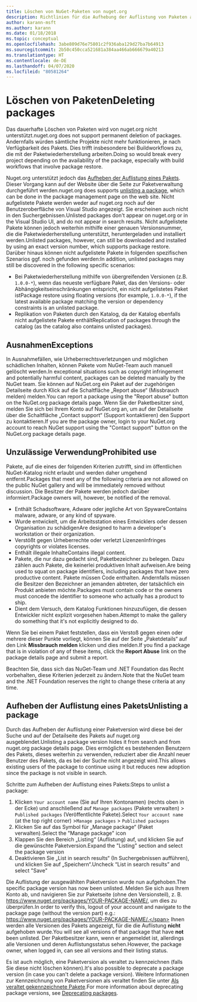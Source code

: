 ```yaml
---
title: Löschen von NuGet-Paketen von nuget.org
description: Richtlinien für die Aufhebung der Auflistung von Paketen auf nuget.org. Dauerhaftes Löschen wird nur unterstützt, wenn durch Pakete andere Richtlinien verletzt werden.
author: karann-msft
ms.author: karann
ms.date: 01/18/2018
ms.topic: conceptual
ms.openlocfilehash: 3abe809d76e75801c2f936aba129d27ba7b64913
ms.sourcegitcommit: 2b50c450cca521681a384aa466ab666679a40213
ms.translationtype: HT
ms.contentlocale: de-DE
ms.lasthandoff: 04/07/2020
ms.locfileid: "80581264"
---
```

# <a name="deleting-packages"></a><span data-ttu-id="38588-103">Löschen von Paketen</span><span class="sxs-lookup"><span data-stu-id="38588-103">Deleting packages</span></span>

<span data-ttu-id="38588-104">Das dauerhafte Löschen von Paketen wird von nuget.org nicht unterstützt.</span><span class="sxs-lookup"><span data-stu-id="38588-104">nuget.org does not support permanent deletion of packages.</span></span> <span data-ttu-id="38588-105">Andernfalls würden sämtliche Projekte nicht mehr funktionieren, je nach Verfügbarkeit des Pakets. Dies trifft insbesondere bei Buildworkflows zu, die mit der Paketwiederherstellung arbeiten.</span><span class="sxs-lookup"><span data-stu-id="38588-105">Doing so would break every project depending on the availability of the package, especially with build workflows that involve package restore.</span></span>

<span data-ttu-id="38588-106">Nuget.org unterstützt jedoch das [Aufheben der Auflistung eines Pakets](#unlisting-a-package). Dieser Vorgang kann auf der Website über die Seite zur Paketverwaltung durchgeführt werden.</span><span class="sxs-lookup"><span data-stu-id="38588-106">nuget.org does supports [unlisting a package](#unlisting-a-package), which can be done in the package management page on the web site.</span></span> <span data-ttu-id="38588-107">Nicht aufgelistete Pakete werden weder auf nuget.org noch auf der Benutzeroberfläche von Visual Studio angezeigt. Sie erscheinen auch nicht in den Suchergebnissen.</span><span class="sxs-lookup"><span data-stu-id="38588-107">Unlisted packages don't appear on nuget.org or in the Visual Studio UI, and do not appear in search results.</span></span> <span data-ttu-id="38588-108">Nicht aufgelistete Pakete können jedoch weiterhin mithilfe einer genauen Versionsnummer, die die Paketwiederherstellung unterstützt, heruntergeladen und installiert werden.</span><span class="sxs-lookup"><span data-stu-id="38588-108">Unlisted packages, however, can still be downloaded and installed by using an exact version number, which supports package restore.</span></span> <span data-ttu-id="38588-109">Darüber hinaus können nicht aufgelistete Pakete in folgenden spezifischen Szenarios ggf. noch gefunden werden:</span><span class="sxs-lookup"><span data-stu-id="38588-109">In addition, unlisted packages may still be discovered in the following specific scenarios:</span></span>

- <span data-ttu-id="38588-110">Bei Paketwiederherstellung mithilfe von übergreifenden Versionen (z.B. `1.0.0-*`), wenn das neueste verfügbare Paket, das den Versions- oder Abhängigkeitseinschränkungen entspricht, ein nicht aufgelistetes Paket ist</span><span class="sxs-lookup"><span data-stu-id="38588-110">Package restore using floating versions (for example, `1.0.0-*`), if the latest available package matching the version or dependency constraints is an unlisted package.</span></span>
- <span data-ttu-id="38588-111">Replikation von Paketen durch den Katalog, da der Katalog ebenfalls nicht aufgelistete Pakete enthält</span><span class="sxs-lookup"><span data-stu-id="38588-111">Replication of packages through the catalog (as the catalog also contains unlisted packages).</span></span>

## <a name="exceptions"></a><span data-ttu-id="38588-112">Ausnahmen</span><span class="sxs-lookup"><span data-stu-id="38588-112">Exceptions</span></span>

<span data-ttu-id="38588-113">In Ausnahmefällen, wie Urheberrechtsverletzungen und möglichen schädlichen Inhalten, können Pakete vom NuGet-Team auch manuell gelöscht werden.</span><span class="sxs-lookup"><span data-stu-id="38588-113">In exceptional situations such as copyright infringement and potentially harmful content, packages can be deleted manually by the NuGet team.</span></span> <span data-ttu-id="38588-114">Sie können auf NuGet.org ein Paket auf der zugehörigen Detailseite durch Klick auf die Schaltfläche „Report abuse“ (Missbrauch melden) melden.</span><span class="sxs-lookup"><span data-stu-id="38588-114">You can report a package using the "Report abuse" button on the NuGet.org package details page.</span></span> <span data-ttu-id="38588-115">Wenn Sie der Paketbesitzer sind, melden Sie sich bei Ihrem Konto auf NuGet.org an, um auf der Detailseite über die Schaltfläche „Contact support“ (Support kontaktieren) den Support zu kontaktieren.</span><span class="sxs-lookup"><span data-stu-id="38588-115">If you are the package owner, login to your NuGet.org account to reach NuGet support using the "Contact support" button on the NuGet.org package details page.</span></span>

## <a name="prohibited-use"></a><span data-ttu-id="38588-116">Unzulässige Verwendung</span><span class="sxs-lookup"><span data-stu-id="38588-116">Prohibited use</span></span>

<span data-ttu-id="38588-117">Pakete, auf die eines der folgenden Kriterien zutrifft, sind im öffentlichen NuGet-Katalog nicht erlaubt und werden daher umgehend entfernt.</span><span class="sxs-lookup"><span data-stu-id="38588-117">Packages that meet any of the following criteria are not allowed on the public NuGet gallery and will be immediately removed without discussion.</span></span> <span data-ttu-id="38588-118">Die Besitzer der Pakete werden jedoch darüber informiert.</span><span class="sxs-lookup"><span data-stu-id="38588-118">Package owners will, however, be notified of the removal.</span></span>

- <span data-ttu-id="38588-119">Enthält Schadsoftware, Adware oder jegliche Art von Spyware</span><span class="sxs-lookup"><span data-stu-id="38588-119">Contains malware, adware, or any kind of spyware.</span></span>
- <span data-ttu-id="38588-120">Wurde entwickelt, um die Arbeitsstation eines Entwicklers oder dessen Organisation zu schädigen</span><span class="sxs-lookup"><span data-stu-id="38588-120">Are designed to harm a developer's workstation or their organization.</span></span>
- <span data-ttu-id="38588-121">Verstößt gegen Urheberrechte oder verletzt Lizenzen</span><span class="sxs-lookup"><span data-stu-id="38588-121">Infringes copyrights or violates licenses.</span></span>
- <span data-ttu-id="38588-122">Enthält illegale Inhalte</span><span class="sxs-lookup"><span data-stu-id="38588-122">Contains illegal content.</span></span>
- <span data-ttu-id="38588-123">Pakete, die nur dazu gedacht sind, Paketbezeichner zu belegen. Dazu zählen auch Pakete, die keinerlei produktiven Inhalt aufweisen.</span><span class="sxs-lookup"><span data-stu-id="38588-123">Are being used to squat on package identifiers, including packages that have zero productive content.</span></span> <span data-ttu-id="38588-124">Pakete müssen Code enthalten. Andernfalls müssen die Besitzer den Bezeichner an jemanden abtreten, der tatsächlich ein Produkt anbieten möchte.</span><span class="sxs-lookup"><span data-stu-id="38588-124">Packages must contain code or the owners must concede the identifier to someone who actually has a product to ship.</span></span>
- <span data-ttu-id="38588-125">Dient dem Versuch, dem Katalog Funktionen hinzuzufügen, die dessen Entwickler nicht explizit vorgesehen haben.</span><span class="sxs-lookup"><span data-stu-id="38588-125">Attempt to make the gallery do something that it's not explicitly designed to do.</span></span>

<span data-ttu-id="38588-126">Wenn Sie bei einem Paket feststellen, dass ein Verstoß gegen einen oder mehrere dieser Punkte vorliegt, können Sie auf der Seite „Paketdetails“ auf den Link **Missbrauch melden** klicken und dies melden.</span><span class="sxs-lookup"><span data-stu-id="38588-126">If you find a package that is in violation of any of these items, click the **Report Abuse** link on the package details page and submit a report.</span></span>

<span data-ttu-id="38588-127">Beachten Sie, dass sich das NuGet-Team und .NET Foundation das Recht vorbehalten, diese Kriterien jederzeit zu ändern.</span><span class="sxs-lookup"><span data-stu-id="38588-127">Note that the NuGet team and the .NET Foundation reserves the right to change these criteria at any time.</span></span>

## <a name="unlisting-a-package"></a><span data-ttu-id="38588-128">Aufheben der Auflistung eines Pakets</span><span class="sxs-lookup"><span data-stu-id="38588-128">Unlisting a package</span></span>
<span data-ttu-id="38588-129">Durch das Aufheben der Auflistung einer Paketversion wird diese bei der Suche und auf der Detailseite des Pakets auf nuget.org ausgeblendet.</span><span class="sxs-lookup"><span data-stu-id="38588-129">Unlisting a package version hides it from search and from nuget.org package details page.</span></span> <span data-ttu-id="38588-130">Dies ermöglicht es bestehenden Benutzern des Pakets, dieses weiterhin zu verwenden, reduziert aber die Anzahl neuer Benutzer des Pakets, da es bei der Suche nicht angezeigt wird.</span><span class="sxs-lookup"><span data-stu-id="38588-130">This allows existing users of the package to continue using it but reduces new adoption since the package is not visible in search.</span></span>

<span data-ttu-id="38588-131">Schritte zum Aufheben der Auflistung eines Pakets:</span><span class="sxs-lookup"><span data-stu-id="38588-131">Steps to unlist a package:</span></span>

1. <span data-ttu-id="38588-132">Klicken `Your account name` (Sie auf Ihren Kontonamen) (rechts oben in der Ecke) und anschließend auf `Manage packages` (Pakete verwalten) > `Published packages` (Veröffentlichte Pakete).</span><span class="sxs-lookup"><span data-stu-id="38588-132">Select `Your account name` (at the top right corner) >`Manage packages` > `Published packages`</span></span>
1. <span data-ttu-id="38588-133">Klicken Sie auf das Symbol für „Manage package“ (Paket verwalten).</span><span class="sxs-lookup"><span data-stu-id="38588-133">Select the "Manage package" icon</span></span>
1. <span data-ttu-id="38588-134">Klappen Sie den Bereich „Listing“ (Auflistung) auf, und klicken Sie auf die gewünschte Paketversion.</span><span class="sxs-lookup"><span data-stu-id="38588-134">Expand the "Listing" section and select the package version</span></span>
1. <span data-ttu-id="38588-135">Deaktivieren Sie „List in search results“ (In Suchergebnissen aufführen), und klicken Sie auf „Speichern“.</span><span class="sxs-lookup"><span data-stu-id="38588-135">Uncheck “List in search results” and select "Save"</span></span>

<span data-ttu-id="38588-136">Die Auflistung der ausgewählten Paketversion wurde nun aufgehoben.</span><span class="sxs-lookup"><span data-stu-id="38588-136">The specific package version has now been unlisted.</span></span> <span data-ttu-id="38588-137">Melden Sie sich aus Ihrem Konto ab, und navigieren Sie zur Paketseite (ohne den Versionsteil), z. B. https://www.nuget.org/packages/YOUR-PACKAGE-NAME/, um dies zu überprüfen.</span><span class="sxs-lookup"><span data-stu-id="38588-137">In order to verify this, logout of your account and navigate to the package page (without the version part) e.g.: https://www.nuget.org/packages/YOUR-PACKAGE-NAME/.</span></span> <span data-ttu-id="38588-138">Ihnen werden alle Versionen des Pakets angezeigt, für die die Auflistung **nicht** aufgehoben wurde.</span><span class="sxs-lookup"><span data-stu-id="38588-138">You will see all versions of that package that have **not** been unlisted.</span></span> <span data-ttu-id="38588-139">Der Paketbesitzer kann, wenn er angemeldet ist, allerdings alle Versionen und deren Auflistungsstatus sehen.</span><span class="sxs-lookup"><span data-stu-id="38588-139">However, the package owner, when logged in, can see all versions and their listing status.</span></span>

<span data-ttu-id="38588-140">Es ist auch möglich, eine Paketversion als veraltet zu kennzeichnen (falls Sie diese nicht löschen können).</span><span class="sxs-lookup"><span data-stu-id="38588-140">It's also possible to deprecate a package version (in case you can't delete a package version).</span></span> <span data-ttu-id="38588-141">Weitere Informationen zur Kennzeichnung von Paketversionen als veraltet finden Sie unter [Als veraltet gekennzeichnete Pakete](../deprecate-packages.md).</span><span class="sxs-lookup"><span data-stu-id="38588-141">For more information about deprecating package versions, see [Deprecating packages](../deprecate-packages.md).</span></span>

